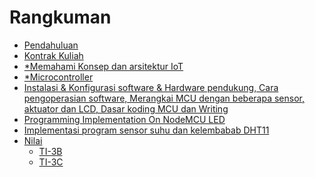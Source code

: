 # Rangkuman

* [Pendahuluan](README.md)
* [Kontrak Kuliah](00/kontrak.md)
* [*Memahami Konsep dan arsitektur IoT]()
* [*Microcontroller]()
* [Instalasi & Konfigurasi software & Hardware pendukung, Cara pengoperasian software, Merangkai MCU dengan beberapa 
sensor, aktuator dan LCD, Dasar koding MCU dan Writing](01/01.installasi-dan-konfigurasi.md)
* [Programming Implementation On NodeMCU LED](02/02-led.md)
* [Implementasi program sensor suhu dan kelembabab DHT11](05-Sensor-suhu-dan-kelembaban.md)
* [Nilai]()
    + [TI-3B](nilai/01-ti-3b.md)
    + [TI-3C](nilai/02-ti-3c.md)
